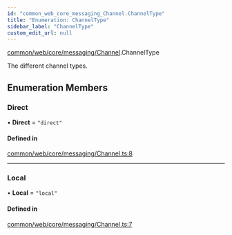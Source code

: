 ```yaml
---
id: "common_web_core_messaging_Channel.ChannelType"
title: "Enumeration: ChannelType"
sidebar_label: "ChannelType"
custom_edit_url: null
---
```


[common/web/core/messaging/Channel](../modules/common_web_core_messaging_Channel.md).ChannelType

The different channel types.

## Enumeration Members

### Direct

• **Direct** = ``"direct"``

#### Defined in

[common/web/core/messaging/Channel.ts:8](https://github.com/Soroush9978/rds-ng/blob/9a997cb/src/common/web/core/messaging/Channel.ts#L8)

___

### Local

• **Local** = ``"local"``

#### Defined in

[common/web/core/messaging/Channel.ts:7](https://github.com/Soroush9978/rds-ng/blob/9a997cb/src/common/web/core/messaging/Channel.ts#L7)
